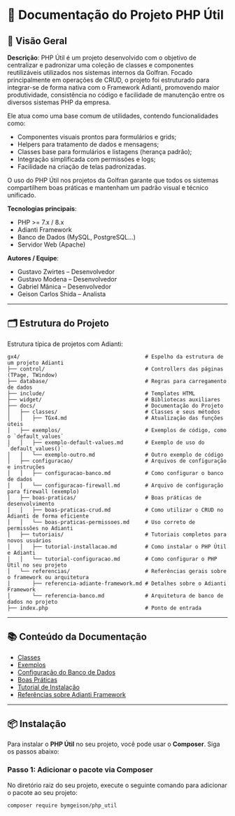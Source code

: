 # 📘 Documentação do Projeto PHP Útil

## 🧾 Visão Geral

**Descrição**:
PHP Útil é um projeto desenvolvido com o objetivo de centralizar e padronizar uma coleção de classes e componentes reutilizáveis utilizados nos sistemas internos da Golfran.
Focado principalmente em operações de CRUD, o projeto foi estruturado para integrar-se de forma nativa com o Framework Adianti, promovendo maior produtividade, consistência no código e facilidade de manutenção entre os diversos sistemas PHP da empresa.

Ele atua como uma base comum de utilidades, contendo funcionalidades como:

- Componentes visuais prontos para formulários e grids;
- Helpers para tratamento de dados e mensagens;
- Classes base para formulários e listagens (herança padrão);
- Integração simplificada com permissões e logs;
- Facilidade na criação de telas padronizadas.

O uso do PHP Útil nos projetos da Golfran garante que todos os sistemas compartilhem boas práticas e mantenham um padrão visual e técnico unificado.

**Tecnologias principais**:
- PHP >= 7.x / 8.x
- Adianti Framework
- Banco de Dados (MySQL, PostgreSQL...)
- Servidor Web (Apache)

**Autores / Equipe**:
- Gustavo Zwirtes – Desenvolvedor
- Gustavo Modena – Desenvolvedor
- Gabriel Mânica – Desenvolvedor
- Geison Carlos Shida – Analista

---

## 🗂️ Estrutura do Projeto

Estrutura típica de projetos com Adianti:

```plaintext
gx4/                                        # Espelho da estrutura de um projeto Adianti
├── control/                                # Controllers das páginas (TPage, TWindow)
├── database/                               # Regras para carregamento de dados
├── include/                                # Templates HTML
├── widget/                                 # Bibliotecas auxiliares
├── docs/                                   # Documentação do Projeto
│   ├── classes/                            # Classes e seus métodos
│   │   ├── TGx4.md                         # Atualização das funções úteis
│   ├── exemplos/                           # Exemplos de código, como o `default_values`
│   │   ├── exemplo-default-values.md       # Exemplo de uso do `default_values()`
│   │   └── exemplo-outro.md                # Outro exemplo de código
│   ├── configuracao/                       # Arquivos de configuração e instruções
│   │   ├── configuracao-banco.md           # Como configurar o banco de dados
│   │   └── configuracao-firewall.md        # Arquivo de configuração para firewall (exemplo)
│   ├── boas-praticas/                      # Boas práticas de desenvolvimento
│   │   ├── boas-praticas-crud.md           # Como utilizar o CRUD no Adianti de forma eficiente
│   │   └── boas-praticas-permissoes.md     # Uso correto de permissões no Adianti
│   ├── tutoriais/                          # Tutoriais completos para novos usuários
│   │   ├── tutorial-installacao.md         # Como instalar o PHP Útil e Adianti
│   │   └── tutorial-configuracao.md        # Como configurar o PHP Útil no seu projeto
│   └── referencias/                        # Referências gerais sobre o framework ou arquitetura
│       ├── referencia-adiante-framework.md # Detalhes sobre o Adianti Framework
│       └── referencia-banco.md             # Arquitetura de banco de dados no projeto
├── index.php                               # Ponto de entrada

```

---

## 📚 Conteúdo da Documentação

- [Classes](gx4/docs/classes/)
- [Exemplos](gx4/docs/exemplos/)
- [Configuração do Banco de Dados](gx4/docs/configuracoes/)
- [Boas Práticas](gx4/docs/boas-praticas/)
- [Tutorial de Instalação](gx4/docs/tutoriais/)
- [Referências sobre Adianti Framework](gx4/docs/referencias/)

---

## 📦 Instalação

Para instalar o **PHP Útil** no seu projeto, você pode usar o **Composer**. Siga os passos abaixo:

### Passo 1: Adicionar o pacote via Composer

No diretório raiz do seu projeto, execute o seguinte comando para adicionar o pacote ao seu projeto:

```bash
composer require bymgeison/php_util
